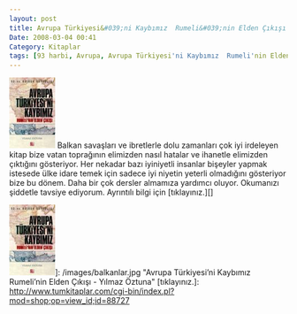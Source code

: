 ```yaml
---
layout: post
title: Avrupa Türkiyesi&#039;ni Kaybımız  Rumeli&#039;nin Elden Çıkışı - Yılmaz Öztuna
Date: 2008-03-04 00:41
Category: Kitaplar
tags: [93 harbi, Avrupa, Avrupa Türkiyesi'ni Kaybımız  Rumeli'nin Elden Çıkışı, balkanlar, osmanlı, rumeli, Türkiye, Yılmaz Öztuna]
---
```


<span class="kitap-resmi">![Avrupa Türkiyesi’ni Kaybımız Rumeli’nin Elden Çıkışı - Yılmaz Öztuna][]</span> Balkan savaşları ve ibretlerle dolu zamanları çok iyi
irdeleyen kitap bize vatan toprağının elimizden nasıl hatalar ve
ihanetle elimizden çıktığını gösteriyor. Her nekadar bazı iyiniyetli
insanlar bişeyler yapmak istesede ülke idare temek için sadece iyi
niyetin yeterli olmadığını gösteriyor bize bu dönem. Daha bir çok
dersler almamıza yardımcı oluyor. Okumanızı şiddetle tavsiye ediyorum.
Ayrıntılı bilgi için [tıklayınız.][]

  [Avrupa Türkiyesi’ni Kaybımız Rumeli’nin Elden Çıkışı - Yılmaz   Öztuna]: /images/balkanlar.thumbnail.jpg
  ![Avrupa Türkiyesi’ni Kaybımız Rumeli’nin Elden Çıkışı - Yılmaz   Öztuna][]]: /images/balkanlar.jpg
    "Avrupa Türkiyesi’ni Kaybımız  Rumeli’nin Elden Çıkışı - Yılmaz Öztuna"
  [tıklayınız.]: http://www.tumkitaplar.com/cgi-bin/index.pl?mod=shop;op=view_id;id=88727
